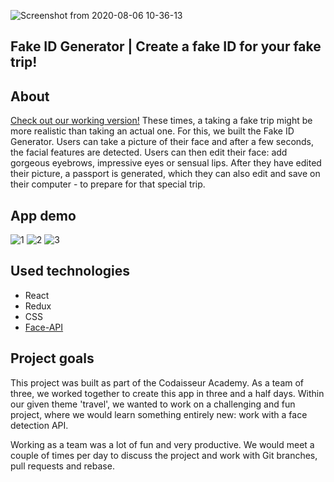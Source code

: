 ![Screenshot from 2020-08-06 10-36-13](https://user-images.githubusercontent.com/60095327/89510345-ba7ac980-d7d0-11ea-97e0-f270e06d0fa0.png)

## Fake ID Generator | Create a fake ID for your fake trip!

## About

[Check out our working version!](https://relaxed-heisenberg-4577a7.netlify.app/)
These times, a taking a fake trip might be more realistic than taking an actual one. For this, we built the Fake ID Generator. Users can take a picture of their face and after a few seconds, the facial features are detected. Users can then edit their face: add gorgeous eyebrows, impressive eyes or sensual lips. After they have edited their picture, a passport is generated, which they can also edit and save on their computer - to prepare for that special trip.

## App demo

![1](https://user-images.githubusercontent.com/60095327/89513332-b650ab00-d7d4-11ea-9ae6-a6a86437942a.gif)
![2](https://user-images.githubusercontent.com/60095327/89513368-c49ec700-d7d4-11ea-98fe-61308d352e51.gif)
![3](https://user-images.githubusercontent.com/60095327/89513417-d1231f80-d7d4-11ea-8f19-a0eb13ef7f4b.gif)

## Used technologies

- React
- Redux
- CSS
- [Face-API](https://github.com/justadudewhohacks/face-api.js)

## Project goals

This project was built as part of the Codaisseur Academy. As a team of three, we worked together to create this app in three and a half days. Within our given theme 'travel', we wanted to work on a challenging and fun project, where we would learn something entirely new: work with a face detection API.

Working as a team was a lot of fun and very productive. We would meet a couple of times per day to discuss the project and work with Git branches, pull requests and rebase.
